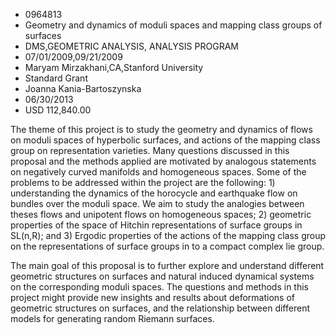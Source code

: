 
* 0964813
* Geometry and dynamics of moduli spaces and mapping class groups of surfaces
* DMS,GEOMETRIC ANALYSIS, ANALYSIS PROGRAM
* 07/01/2009,09/21/2009
* Maryam Mirzakhani,CA,Stanford University
* Standard Grant
* Joanna Kania-Bartoszynska
* 06/30/2013
* USD 112,840.00

The theme of this project is to study the geometry and dynamics of flows on
moduli spaces of hyperbolic surfaces, and actions of the mapping class group on
representation varieties. Many questions discussed in this proposal and the
methods applied are motivated by analogous statements on negatively curved
manifolds and homogeneous spaces. Some of the problems to be addressed within
the project are the following: 1) understanding the dynamics of the horocycle
and earthquake flow on bundles over the moduli space. We aim to study the
analogies between theses flows and unipotent flows on homogeneous spaces; 2)
geometric properties of the space of Hitchin representations of surface groups
in SL(n,R); and 3) Ergodic properties of the actions of the mapping class group
on the representations of surface groups in to a compact complex lie group.

The main goal of this proposal is to further explore and understand different
geometric structures on surfaces and natural induced dynamical systems on the
corresponding moduli spaces. The questions and methods in this project might
provide new insights and results about deformations of geometric structures on
surfaces, and the relationship between different models for generating random
Riemann surfaces.
